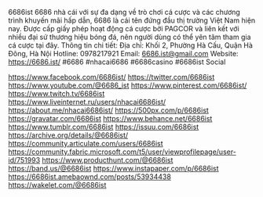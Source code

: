 6686ist
6686 nhà cái với sự đa dạng về trò chơi cá cược và các chương trình khuyến mãi hấp dẫn, 6686 là cái tên đứng đầu thị trường Việt Nam hiện nay. Được cấp giấy phép hoạt động cá cược bởi PAGCOR và liên kết với nhiều đại sứ thương hiệu bóng đá, nên người dùng có thể yên tâm tham gia cá cược tại đây.
Thông tin chi tiết: 
Địa chỉ: Khối 2, Phường Hà Cấu, Quận Hà Đông, Hà Nội
Hotline: 0978217921
Email: 6686.ist@gmail.com
Website: https://6686.ist/
#6686 #nhacai6686 #6686casino #6686ist
Social

https://www.facebook.com/6686ist/
https://twitter.com/6686ist
https://www.youtube.com/@6686_ist
https://www.pinterest.com/6686ist/
https://www.twitch.tv/6686ist
https://www.liveinternet.ru/users/nhacai6686ist/
https://about.me/nhacai6686ist/
https://500px.com/p/6686ist
https://gravatar.com/6686ist
https://www.behance.net/6686ist
https://www.tumblr.com/6686ist
https://issuu.com/6686ist
https://archive.org/details/@6686ist/
https://community.articulate.com/users/6686ist
https://community.fabric.microsoft.com/t5/user/viewprofilepage/user-id/751993
https://www.producthunt.com/@6686ist
https://band.us/@6686ist
https://www.instapaper.com/p/6686ist
https://6686ist.amebaownd.com/posts/53934438
https://wakelet.com/@6686ist
